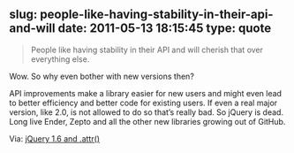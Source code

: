 slug: people-like-having-stability-in-their-api-and-will
date: 2011-05-13 18:15:45
type: quote
---

> People like having stability in their API and will cherish that over everything else.

Wow. So why even bother with new versions then?

 API improvements make a library easier for new users and might even lead to better efficiency and better code for existing users. If even a real major version, like 2.0, is not allowed to do so that’s really bad. So jQuery is dead. Long live Ender, Zepto and all the other new libraries growing out of GitHub.

 Via: [jQuery 1.6 and .attr()](http://ejohn.org/blog/jquery-16-and-attr/)
